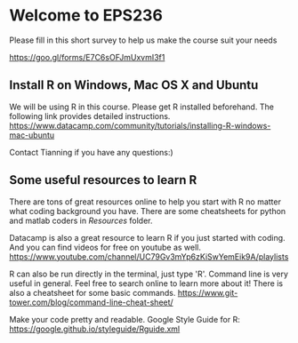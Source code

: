 # Welcome to EPS236

Please fill in this short survey to help us make the course suit your needs

https://goo.gl/forms/E7C6sOFJmUxvmI3f1

## Install R on Windows, Mac OS X and Ubuntu

We will be using R in this course. Please get R installed beforehand. The following link provides detailed instructions. 
https://www.datacamp.com/community/tutorials/installing-R-windows-mac-ubuntu

Contact Tianning if you have any questions:)

## Some useful resources to learn R

There are tons of great resources online to help you start with R no matter what coding background you have. There are some cheatsheets for python and matlab coders in *Resources* folder. 

Datacamp is also a great resource to learn R if you just started with coding. And you can find videos for free on youtube as well. https://www.youtube.com/channel/UC79Gv3mYp6zKiSwYemEik9A/playlists

R can also be run directly in the terminal, just type 'R'. Command line is very useful in general. Feel free to search online to learn more about it! There is also a cheatsheet for some basic commands. https://www.git-tower.com/blog/command-line-cheat-sheet/

Make your code pretty and readable. Google Style Guide for R: https://google.github.io/styleguide/Rguide.xml
